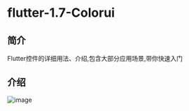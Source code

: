 # flutter-1.7-Colorui

## 简介

Flutter控件的详细用法、介绍,包含大部分应用场景,带你快速入门



## 介绍 


![image](https://s1.ax1x.com/2020/05/13/YUvtAS.md.png)

